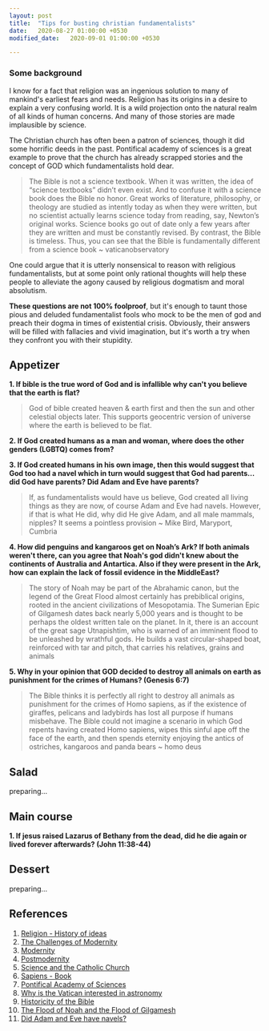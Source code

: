 ```yaml
---
layout: post
title:  "Tips for busting christian fundamentalists"
date:   2020-08-27 01:00:00 +0530
modified_date:   2020-09-01 01:00:00 +0530 

---
```



### Some background

<!-- I was a pious catholic till the age for 23, solely because of childhood indoctrination and poor quality of life. Later when I started living life on my own terms, transformation happened from a thiest to deist and then to an apatheist. And I find no difference between an athiest and a theist just because both are extreme on arguing about a supreme god which is highly irrelevant in terms of the objective nature of human existence.   -->

I know for a fact that religion was an ingenious solution to many of mankind's earliest fears and needs.
Religion has its origins in a desire to explain a very confusing world. It is a wild projection onto the natural realm of all kinds of human concerns. And many of those stories are made implausible by science.

The Christian church has often been a patron of sciences, though it did some horrific deeds in the past. Pontifical academy of sciences is a great example to prove that the church has already scrapped stories and the concept of GOD which fundamentalists hold dear. 


<blockquote>
 The Bible is not a science textbook. When it was written, the idea of “science textbooks” didn’t even exist. And to confuse it with a science book does the Bible no honor. Great works of literature, philosophy, or theology are studied as intently today as when they were written, but no scientist actually learns science today from reading, say, Newton’s original works. Science books go out of date only a few years after they are written and must be constantly revised. By contrast, the Bible is timeless. Thus, you can see that the Bible is fundamentally different from a science book ~ vaticanobservatory
</blockquote>
One could argue that it is utterly nonsensical to reason with religious fundamentalists, but at some point only rational thoughts will help these people to alleviate the agony caused by religious dogmatism and moral absolutism. 

<!-- I started my spiritual quest as theist (solely because of childhood indoctrination) to diest and then to an apatheist. You may wonder why not atheist. Specially atheism and theism are two sides of the same coin in my opinion, just because both cannot agree to a point that the existence of GOD doesn't matter in terms of the objective reality of human life. An apathiest on the other hand will be like, if there is a GOD - good! ,and if there isn't - very good! -->

<b>These questions are not 100% foolproof</b>, but it's enough to taunt those pious and deluded fundamentalist fools who mock to be the men of god and preach their dogma in times of existential crisis. Obviously, their answers will be filled with fallacies and vivid imagination, but it's worth a try when they confront you with their stupidity.


<!-- These tips are not meant for those who value (christian) culture and its contribution to science & society, but for those pious and deluded fools who mocks church and cherry pick verses. Obviously those self fooling morons can answer each question using their vivid imagination and fallacies. -->

## Appetizer

<strong>1.   If bible is the true word of God and is infallible why can't you believe that the earth is flat? </strong>

<blockquote>God of bible created heaven & earth first and then the sun and other celestial objects later. This supports geocentric version of universe where the earth is believed to be flat. 
</blockquote>

<strong> 2. If God created humans as a man and woman, where does the other genders (LGBTQ) comes from?</strong>

<strong> 3. If God created humans in his own image, then this would suggest that God too had a navel which in turn would suggest that God had parents... did God have parents? Did Adam and Eve have parents? </strong>


<blockquote>If, as fundamentalists would have us believe, God created all living things as they are now, of course Adam and Eve had navels. However, if that is what He did, why did He give Adam, and all male mammals, nipples? It seems a pointless provision ~ Mike Bird, Maryport, Cumbria </blockquote>


<strong>4. How did penguins and kangaroos get on Noah’s Ark? If both animals weren't there, can you agree that Noah's god didn't knew about the continents of Australia and Antartica. Also if they were present in the Ark, how can explain the lack of fossil evidence in the MiddleEast?</strong>

<blockquote>
The story of Noah may be part of the Abrahamic canon, but the legend of the Great Flood almost certainly has prebiblical origins, rooted in the ancient civilizations of Mesopotamia. The Sumerian Epic of Gilgamesh dates back nearly 5,000 years and is thought to be perhaps the oldest written tale on the planet. In it, there is an account of the great sage Utnapishtim, who is warned of an imminent flood to be unleashed by wrathful gods. He builds a vast circular-shaped boat, reinforced with tar and pitch, that carries his relatives, grains and animals
</blockquote>

<strong>5. Why in your opinion that GOD decided to destroy all animals on earth as punishment for the crimes of Humans? (Genesis 6:7)</strong>
<blockquote>
The Bible thinks it is perfectly all right to destroy all animals as punishment for the
crimes of Homo sapiens, as if the existence of giraffes, pelicans and ladybirds has lost all purpose if
humans misbehave. The Bible could not imagine a scenario in which God repents having created
Homo sapiens, wipes this sinful ape off the face of the earth, and then spends eternity enjoying the
antics of ostriches, kangaroos and panda bears ~ homo deus</blockquote>

## Salad

preparing...


##  Main course

<strong> 1. If jesus raised Lazarus of Bethany from the dead, did he die again or lived forever afterwards? (John 11:38-44)</strong>
## Dessert

preparing...


## References


 1. [Religion - History of ideas](https://www.youtube.com/watch?v=ge071m9bGeY)
 2. [The Challenges of Modernity](https://www.theschooloflife.com/thebookoflife/the-challenges-of-modernity/)
 3. [Modernity](https://en.wikipedia.org/wiki/Modernity)
 4. [Postmodernity](https://en.wikipedia.org/wiki/Postmodernity)
 5. [Science and the Catholic Church](https://en.wikipedia.org/wiki/Science_and_the_Catholic_Church)
 6. [Sapiens - Book](https://www.ynharari.com/book/sapiens-2/)
 7. [Pontifical Academy of Sciences](http://www.pas.va/content/accademia/en.html)
 8. [Why is the Vatican interested in astronomy](http://www.vaticanobservatory.va/content/specolavaticana/en/science--religion--society/faq-science-religion.html)
 9. [Historicity of the Bible](https://en.wikipedia.org/wiki/Historicity_of_the_Bible)
 10. [The Flood of Noah and the Flood of Gilgamesh](https://www.icr.org/article/noah-flood-gilgamesh/)
 11. [Did Adam and Eve have navels?](https://www.theguardian.com/notesandqueries/query/0,,-6189,00.html)
